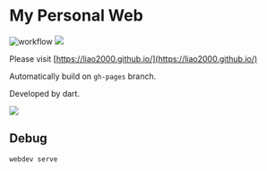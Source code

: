 # My Personal Web

![workflow](https://img.shields.io/github/workflow/status/liao2000/liao2000.github.io/Dart?style=flat-square) ![](https://img.shields.io/github/license/liao2000/liao2000.github.io?style=flat-square)

Please visit [https://liao2000.github.io/](https://liao2000.github.io/)

Automatically build on `gh-pages` branch.

Developed by dart.

![](https://dart.dev/assets/shared/dart/icon/64.png)

## Debug

```sh
webdev serve
```